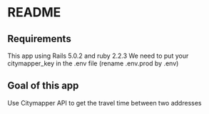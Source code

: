 # README

## Requirements
This app using Rails 5.0.2 and ruby 2.2.3
We need to put your citymapper_key in the .env file (rename .env.prod by .env)

## Goal of this app
Use Citymapper API to get the travel time between two addresses 